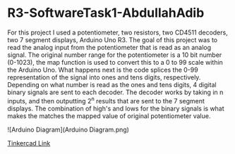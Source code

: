 # R3-SoftwareTask1-AbdullahAdib
<p>
  For this project I used a potentiometer, two resistors, two CD4511 decoders, two 7 segment displays, Arduino Uno R3. The goal of this project was to read the analog input from the potentiometer that is read as an analog signal. The original number range for the potentiometer is a 10 bit number (0-1023), the map function is used to convert this to a 0 to 99 scale within the Arduino Uno. What happens next is the code splices the 0-99 representation of the signal into ones and tens digits, respectively. Depending on what number is read as the ones and tens digits, 4 digital binary signals are sent to each decoder. The decoder works by taking in n inputs, and then outputting 2<sup>n</sup> results that are sent to the 7 segment displays. The combination of high's and lows for the binary signals is what makes the matches the mapped value of original potentiometer value. 
</p>
![Arduino Diagram](Arduino Diagram.png)

[Tinkercad Link](https://www.tinkercad.com/things/eXOkfDUbbnF)
